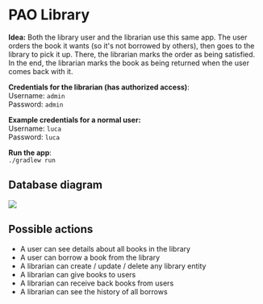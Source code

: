 # PAO Library

**Idea:** Both the library user and the librarian use this same app. The user orders the book it wants (so it's not
borrowed by others), then goes to the library to pick it up. There, the librarian marks the order as being satisfied. In
the end, the librarian marks the book as being returned when the user comes back with it.

**Credentials for the librarian (has authorized access)**:  
Username: `admin`  
Password: `admin`

**Example credentials for a normal user:**  
Username: `luca`  
Password: `luca`

**Run the app**:  
`./gradlew run`

## Database diagram

![](https://i.imgur.com/XS4bZXF.png)

## Possible actions

- A user can see details about all books in the library
- A user can borrow a book from the library
- A librarian can create / update / delete any library entity
- A librarian can give books to users
- A librarian can receive back books from users
- A librarian can see the history of all borrows